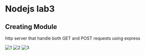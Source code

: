 # Nodejs lab3
## Creating Module 
http server that handle both GET and POST requests using express

![1](https://user-images.githubusercontent.com/77510429/223189538-7a4c84f5-c43e-40c9-ae92-96bff9b14381.PNG)
![2](https://user-images.githubusercontent.com/77510429/223189593-a270f1df-636d-4bd6-b6bd-0d18ff5a3c6d.PNG)
![3](https://user-images.githubusercontent.com/77510429/223189639-acced3d8-62f1-48c7-87c9-36dfcdd3f140.PNG)
